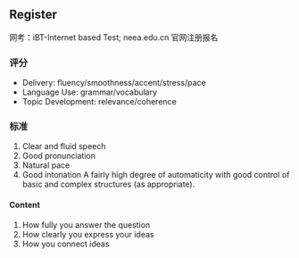 ## Register
网考：iBT-Internet based Test; neea.edu.cn 官网注册报名
### 评分
- Delivery: fluency/smoothness/accent/stress/pace
- Language Use: grammar/vocabulary
- Topic Development: relevance/coherence
### 标准
1. Clear and fluid speech
2. Good pronunciation
3. Natural pace
4. Good intonation
A fairly high degree of automaticity with good control of basic and complex structures (as appropriate).
#### Content
1. How fully you answer the question
2. How clearly you express your ideas
3. How you connect ideas